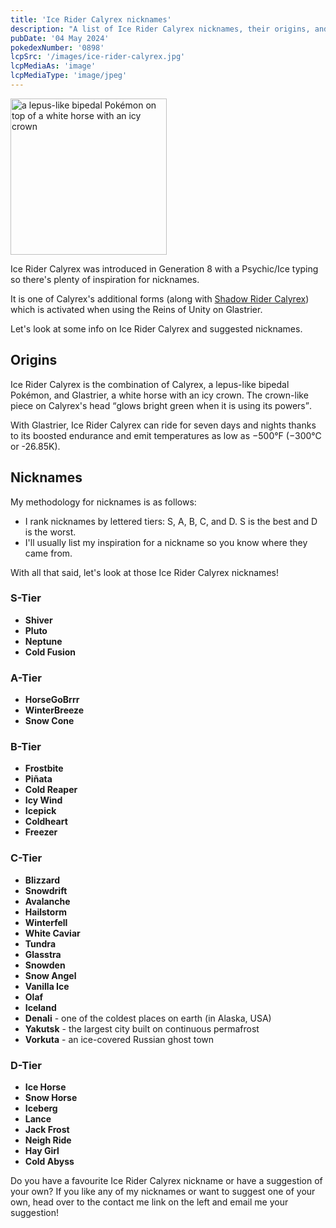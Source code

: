```yaml
---
title: 'Ice Rider Calyrex nicknames'
description: "A list of Ice Rider Calyrex nicknames, their origins, and why I think they're cool."
pubDate: '04 May 2024'
pokedexNumber: '0898'
lcpSrc: '/images/ice-rider-calyrex.jpg'
lcpMediaAs: 'image'
lcpMediaType: 'image/jpeg'
---
```


<div class="img-center">
	<img src="/images/ice-rider-calyrex.jpg" width="250px" height="250px" alt="a lepus-like bipedal Pokémon on top of a white horse with an icy crown">
</div>

Ice Rider Calyrex was introduced in Generation 8 with a Psychic/Ice typing so there's plenty of inspiration for nicknames.

It is one of Calyrex's additional forms (along with [Shadow Rider Calyrex](/nicknames/shadow-rider-calyrex/)) which is activated when using the Reins of Unity on Glastrier.

Let's look at some info on Ice Rider Calyrex and suggested nicknames.

## Origins

Ice Rider Calyrex is the combination of Calyrex, a lepus-like bipedal Pokémon, and Glastrier, a white horse with an icy crown. The crown-like piece on Calyrex's head <q cite="https://bulbapedia.bulbagarden.net/wiki/Calyrex_(Pok%C3%A9mon)">glows bright green when it is using its powers</q>.

With Glastrier, Ice Rider Calyrex can ride for seven days and nights thanks to its boosted endurance and emit temperatures as low as −500°F (−300°C or -26.85K).

## Nicknames

My methodology for nicknames is as follows:

* I rank nicknames by lettered tiers: S, A, B, C, and D. S is the best and D is the worst.
* I'll usually list my inspiration for a nickname so you know where they came from.

With all that said, let's look at those Ice Rider Calyrex nicknames!

### S-Tier

* **Shiver**
* **Pluto**
* **Neptune**
* **Cold Fusion**

### A-Tier

* **HorseGoBrrr**
* **WinterBreeze**
* **Snow Cone**

### B-Tier

* **Frostbite**
* **Piñata**
* **Cold Reaper**
* **Icy Wind**
* **Icepick**
* **Coldheart**
* **Freezer**

### C-Tier

* **Blizzard**
* **Snowdrift**
* **Avalanche**
* **Hailstorm**
* **Winterfell**
* **White Caviar**
* **Tundra**
* **Glasstra**
* **Snowden**
* **Snow Angel**
* **Vanilla Ice**
* **Olaf**
* **Iceland**
* **Denali** - one of the coldest places on earth (in Alaska, USA)
* **Yakutsk** - the largest city built on continuous permafrost
* **Vorkuta** - an ice-covered Russian ghost town

### D-Tier

* **Ice Horse**
* **Snow Horse**
* **Iceberg**
* **Lance**
* **Jack Frost**
* **Neigh Ride**
* **Hay Girl**
* **Cold Abyss**

Do you have a favourite Ice Rider Calyrex nickname or have a suggestion of your own? If you like any of my nicknames or want to suggest one of your own, head over to the contact me link on the left and email me your suggestion!